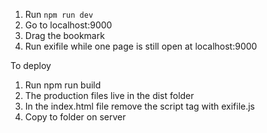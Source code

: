 1. Run `npm run dev`
2. Go to localhost:9000
3. Drag the bookmark
4. Run exifile while one page is still open at localhost:9000

To deploy

1. Run npm run build
2. The production files live in the dist folder
3. In the index.html file remove the script tag with exifile.js
4. Copy to folder on server

<!-- For local testing and development

1. Launch the local http server
   ` npm run server`
2. Navigate to the index-local.html in your browser
   `https://127.0.0.1:8080/index-local.html`
3. Pull the bookmarklet onto you bar
4/ Need to run https locally. To generate certificate use this:
   https://codeburst.io/running-local-development-server-on-https-c3f80197ac4f

For local testing, the url for the javascript bookmarklet

javascript:void function(){(function(e){var t=document.createElement("link");t.rel="stylesheet",t.type="text/css",t.href="https://127.0.0.1:8080/exifile.css",document.body.appendChild(t);var s=document.createElement("script");s.setAttribute("src",e),document.body.appendChild(s)})("https://127.0.0.1:8080/exifile.js")}(); -->
